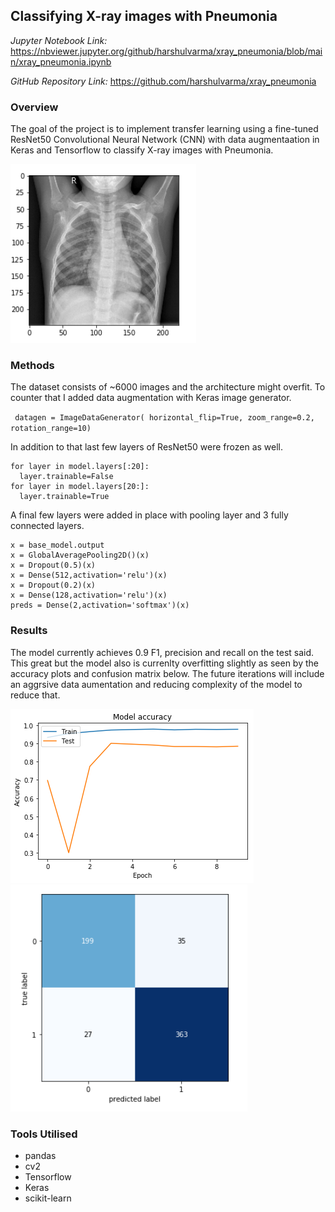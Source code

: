 ## Classifying X-ray images with Pneumonia

*Jupyter Notebook Link:* <https://nbviewer.jupyter.org/github/harshulvarma/xray_pneumonia/blob/main/xray_pneumonia.ipynb>

*GitHub Repository Link:* <https://github.com/harshulvarma/xray_pneumonia>

### Overview

The goal of the project is to implement transfer learning using a fine-tuned ResNet50 Convolutional Neural Network (CNN) with data augmentaation in Keras and Tensorflow to classify X-ray images with Pneumonia.

<img src="xray.png?raw=true"/>

### Methods

The dataset consists of ~6000 images and the architecture might overfit. To counter that I added data augmentation with Keras image generator.

` datagen = ImageDataGenerator(
    horizontal_flip=True,
    zoom_range=0.2,
    rotation_range=10)`
    
 In addition to that last few layers of ResNet50 were frozen as well.

``` 
for layer in model.layers[:20]:
  layer.trainable=False
for layer in model.layers[20:]:
  layer.trainable=True
```

A final few layers were added in place with pooling layer and 3 fully connected layers.

```
x = base_model.output
x = GlobalAveragePooling2D()(x)
x = Dropout(0.5)(x)
x = Dense(512,activation='relu')(x)
x = Dropout(0.2)(x)
x = Dense(128,activation='relu')(x)
preds = Dense(2,activation='softmax')(x)
```

### Results

The model currently achieves 0.9 F1, precision and recall on the test said. This great but the model also is currenlty overfitting slightly as seen by the accuracy plots and confusion matrix below. The future iterations will include an aggrsive data aumentation and reducing complexity of the model to reduce that.

<img src="xray3.png?raw=true"/><img src="xray2.png?raw=true"/>

### Tools Utilised

- pandas
- cv2
- Tensorflow
- Keras
- scikit-learn
